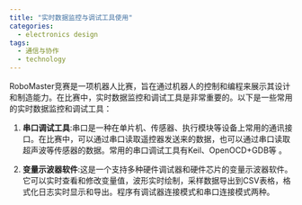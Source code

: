 ```yaml
---  
title: "实时数据监控与调试工具使用"  
categories:  
  - electronics design  
tags: 
  - 通信与协作 
  - technology  
---  
```


RoboMaster竞赛是一项机器人比赛，旨在通过机器人的控制和编程来展示其设计和制造能力。在比赛中，实时数据监控和调试工具是非常重要的。以下是一些常用的实时数据监控和调试工具：

1. **串口调试工具**:串口是一种在单片机、传感器、执行模块等设备上常用的通讯接口。在比赛中，可以通过串口读取遥控器发送来的数据，也可以通过串口读取超声波等传感器的数据。常用的串口调试工具有Keil、OpenOCD+GDB等 。

2. **变量示波器软件**:这是一个支持多种硬件调试器和硬件芯片的变量示波器软件。它可以实时查看和修改变量值，波形实时绘制，采样数据导出到CSV表格，格式化日志实时显示和导出。程序有调试器连接模式和串口连接模式两种。 
